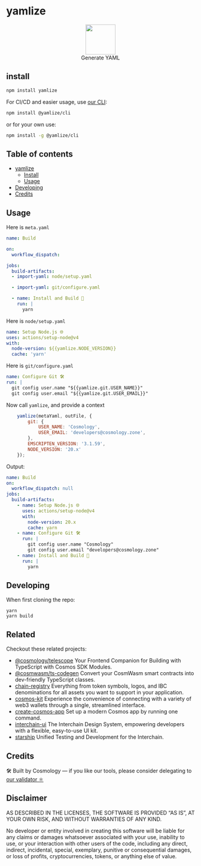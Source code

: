 # yamlize

<p align="center">
  <img src="https://user-images.githubusercontent.com/545047/188804067-28e67e5e-0214-4449-ab04-2e0c564a6885.svg" width="80"><br />
    Generate YAML
</p>

## install

```sh
npm install yamlize
```

For CI/CD and easier usage, use [our CLI](https://github.com/cosmology-tech/yamlize/tree/main/packages/cli):

```sh
npm install @yamlize/cli
```

or for your own use:

```sh
npm install -g @yamlize/cli
```

## Table of contents

- [yamlize](#yamlize)
  - [Install](#install)
  - [Usage](#usage)
- [Developing](#developing)
- [Credits](#credits)

## Usage

Here is `meta.yaml`

```yaml
name: Build

on:
  workflow_dispatch:

jobs:
  build-artifacts: 
  - import-yaml: node/setup.yaml

  - import-yaml: git/configure.yaml

  - name: Install and Build 🚀
    run: |
      yarn
```

Here is `node/setup.yaml`

```yaml
name: Setup Node.js 🌐
uses: actions/setup-node@v4
with:
  node-version: ${{yamlize.NODE_VERSION}}
  cache: 'yarn'
```

Here is `git/configure.yaml`

```yaml
name: Configure Git 🛠
run: |
  git config user.name "${{yamlize.git.USER_NAME}}"
  git config user.email "${{yamlize.git.USER_EMAIL}}"
```

Now call `yamlize`, and provide a context

```js
    yamlize(metaYaml, outFile, {
        git: {
            USER_NAME: 'Cosmology',
            USER_EMAIL: 'developers@cosmology.zone',
        },
        EMSCRIPTEN_VERSION: '3.1.59',
        NODE_VERSION: '20.x' 
    });
```

Output:

```yaml
name: Build
on:
  workflow_dispatch: null
jobs:
  build-artifacts:
    - name: Setup Node.js 🌐
      uses: actions/setup-node@v4
      with:
        node-version: 20.x
        cache: yarn
    - name: Configure Git 🛠
      run: |
        git config user.name "Cosmology"
        git config user.email "developers@cosmology.zone"
    - name: Install and Build 🚀
      run: |
        yarn
```

## Developing

When first cloning the repo:

```
yarn
yarn build
```

## Related

Checkout these related projects:

* [@cosmology/telescope](https://github.com/cosmology-tech/telescope) Your Frontend Companion for Building with TypeScript with Cosmos SDK Modules.
* [@cosmwasm/ts-codegen](https://github.com/CosmWasm/ts-codegen) Convert your CosmWasm smart contracts into dev-friendly TypeScript classes.
* [chain-registry](https://github.com/cosmology-tech/chain-registry) Everything from token symbols, logos, and IBC denominations for all assets you want to support in your application.
* [cosmos-kit](https://github.com/cosmology-tech/cosmos-kit) Experience the convenience of connecting with a variety of web3 wallets through a single, streamlined interface.
* [create-cosmos-app](https://github.com/cosmology-tech/create-cosmos-app) Set up a modern Cosmos app by running one command.
* [interchain-ui](https://github.com/cosmology-tech/interchain-ui) The Interchain Design System, empowering developers with a flexible, easy-to-use UI kit.
* [starship](https://github.com/cosmology-tech/starship) Unified Testing and Development for the Interchain.

## Credits

🛠 Built by Cosmology — if you like our tools, please consider delegating to [our validator ⚛️](https://cosmology.zone/validator)


## Disclaimer

AS DESCRIBED IN THE LICENSES, THE SOFTWARE IS PROVIDED “AS IS”, AT YOUR OWN RISK, AND WITHOUT WARRANTIES OF ANY KIND.

No developer or entity involved in creating this software will be liable for any claims or damages whatsoever associated with your use, inability to use, or your interaction with other users of the code, including any direct, indirect, incidental, special, exemplary, punitive or consequential damages, or loss of profits, cryptocurrencies, tokens, or anything else of value.
